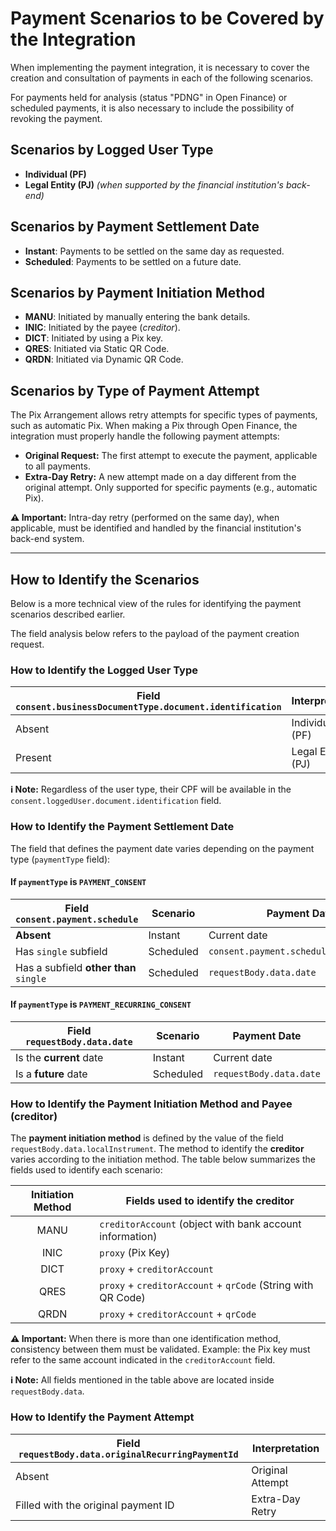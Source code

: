 # Payment Scenarios to be Covered by the Integration

When implementing the payment integration, it is necessary to cover the creation and consultation of payments in each of the following scenarios.

For payments held for analysis (status "PDNG" in Open Finance) or scheduled payments, it is also necessary to include the possibility of revoking the payment.

## Scenarios by Logged User Type

- **Individual (PF)**
- **Legal Entity (PJ)** *(when supported by the financial institution's back-end)*

## Scenarios by Payment Settlement Date

- **Instant**: Payments to be settled on the same day as requested.
- **Scheduled**: Payments to be settled on a future date.

## Scenarios by Payment Initiation Method

- **MANU**: Initiated by manually entering the bank details.
- **INIC**: Initiated by the payee (*creditor*).
- **DICT**: Initiated by using a Pix key.
- **QRES**: Initiated via Static QR Code.
- **QRDN**: Initiated via Dynamic QR Code.

## Scenarios by Type of Payment Attempt

The Pix Arrangement allows retry attempts for specific types of payments, such as automatic Pix.
When making a Pix through Open Finance, the integration must properly handle the following payment attempts:

- **Original Request:** The first attempt to execute the payment, applicable to all payments.
- **Extra-Day Retry:** A new attempt made on a day different from the original attempt. Only supported for specific payments (e.g., automatic Pix).

**⚠️ Important:** Intra-day retry (performed on the same day), when applicable, must be identified and handled by the financial institution's back-end system.

---

## How to Identify the Scenarios

Below is a more technical view of the rules for identifying the payment scenarios described earlier.

The field analysis below refers to the payload of the payment creation request.

### How to Identify the Logged User Type

| Field `consent.businessDocumentType.document.identification` | Interpretation    |
| ------------------------------------------------------------ | ----------------- |
| Absent                                                       | Individual (PF)   |
| Present                                                      | Legal Entity (PJ) |

**ℹ️ Note:** Regardless of the user type, their CPF will be available in the `consent.loggedUser.document.identification` field.

### How to Identify the Payment Settlement Date

The field that defines the payment date varies depending on the payment type (`paymentType` field):

#### If `paymentType` is `PAYMENT_CONSENT`

| Field `consent.payment.schedule`       | Scenario  | Payment Date                           |
| -------------------------------------- | --------- | -------------------------------------- |
| **Absent**                             | Instant   | Current date                           |
| Has `single` subfield                  | Scheduled | `consent.payment.schedule.single.date` |
| Has a subfield **other than** `single` | Scheduled | `requestBody.data.date`                |

#### If `paymentType` is `PAYMENT_RECURRING_CONSENT`

| Field `requestBody.data.date` | Scenario  | Payment Date            |
| ----------------------------- | --------- | ----------------------- |
| Is the **current** date       | Instant   | Current date            |
| Is a **future** date          | Scheduled | `requestBody.data.date` |

### How to Identify the Payment Initiation Method and Payee (creditor)

The **payment initiation method** is defined by the value of the field `requestBody.data.localInstrument`.
The method to identify the **creditor** varies according to the initiation method.
The table below summarizes the fields used to identify each scenario:

| Initiation Method | Fields used to identify the creditor                         |
| :---------------: | ------------------------------------------------------------ |
|       MANU        | `creditorAccount` (object with bank account information)     |
|       INIC        | `proxy` (Pix Key)                                            |
|       DICT        | `proxy` + `creditorAccount`                                  |
|       QRES        | `proxy` + `creditorAccount` + `qrCode` (String with QR Code) |
|       QRDN        | `proxy` + `creditorAccount` + `qrCode`                       |

**⚠️ Important:** When there is more than one identification method, consistency between them must be validated.
Example: the Pix key must refer to the same account indicated in the `creditorAccount` field.

**ℹ️ Note:** All fields mentioned in the table above are located inside `requestBody.data`.

### How to Identify the Payment Attempt

| Field `requestBody.data.originalRecurringPaymentId` | Interpretation   |
| --------------------------------------------------- | ---------------- |
| Absent                                              | Original Attempt |
| Filled with the original payment ID                 | Extra-Day Retry  |
